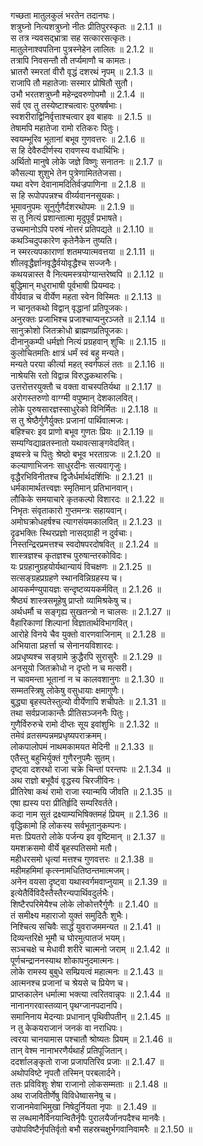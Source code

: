 

  
गच्छता मातुलकुलं भरतेन तदानघः।  
शत्रुघ्नो नित्यशत्रुघ्नो नीतः प्रीतिपुरस्कृतः ॥ 2.1.1 ॥   
स तत्र न्यवसद्भ्रात्रा सह सत्कारसत्कृतः।  
मातुलेनाश्वपतिना पुत्रस्नेहेन लालितः ॥ 2.1.2 ॥   
तत्रापि निवसन्तौ तौ तर्प्यमाणौ च कामतः।  
भ्रातरौ स्मरतां वीरौ वृद्धं दशरथं नृपम् ॥ 2.1.3 ॥   
राजापि तौ महातेजाः सस्मार प्रोषितौ सुतौ।  
उभौ भरतशत्रुघ्नौ महेन्द्रवरुणोपमौ ॥ 2.1.4 ॥   
सर्व एव तु तस्येष्टाश्चत्वारः पुरुषर्षभाः।  
स्वशरीराद्विनिर्वृत्ताश्चत्वार इव बाहवः ॥ 2.1.5 ॥   
तेषामपि महातेजा रामो रतिकरः पितुः।  
स्वयम्भूरिव भूतानां बभूव गुणवत्तरः ॥ 2.1.6 ॥   
स हि देवैरुदीर्णस्य रावणस्य वधार्थिभिः।  
अर्थितो मानुषे लोके जज्ञे विष्णुः सनातनः ॥ 2.1.7 ॥   
कौसल्या शुशुभे तेन पुत्रेणामिततेजसा।  
यथा वरेण देवानामदितिर्वज्रपाणिना ॥ 2.1.8 ॥   
स हि रूपोपपन्नश्च वीर्य्यवाननसूयकः।  
भूमावनुपमः सूनुर्गुणैर्दशरथोपमः ॥ 2.1.9 ॥   
स तु नित्यं प्रशान्तात्मा मृदुपूर्वं प्रभाषते।  
उच्यमानोऽपि परुषं नोत्तरं प्रतिपद्यते ॥ 2.1.10 ॥   
कथञ्चिदुपकारेण कृतेनैकेन तुष्यति।  
न स्मरत्यपकाराणां शतमप्यात्मवत्तया ॥ 2.1.11 ॥   
शीलवृद्धैर्ज्ञानवृद्धैर्वयोवृद्धैश्च सज्जनैः।  
कथयन्नास्त वै नित्यमस्त्रयोग्यान्तरेष्वपि ॥ 2.1.12 ॥   
बुद्धिमान् मधुराभाषी पूर्वभाषी प्रियम्वदः।  
वीर्यवान्न च वीर्येण महता स्वेन विस्मितः ॥ 2.1.13 ॥   
न चानृतकथो विद्वान् वृद्धानां प्रतिपूजकः।  
अनुरक्तः प्रजाभिश्च प्रजाश्चाप्यनुरञ्जते ॥ 2.1.14 ॥   
सानुक्रोशो जितक्रोधो ब्राह्मणप्रतिपूजकः।  
दीनानुकम्पी धर्मज्ञो नित्यं प्रग्रहवान् शुचिः ॥ 2.1.15 ॥   
कुलोचितमतिः क्षात्रं धर्मं स्वं बहु मन्यते।  
मन्यते परया कीर्त्या महत् स्वर्गफलं ततः ॥ 2.1.16 ॥   
नाश्रेयसि रतो विद्वान्न विरुद्धकथारुचिः।  
उत्तरोत्तरयुक्तौ च वक्ता वाचस्पतिर्यथा ॥ 2.1.17 ॥   
अरोगस्तरुणो वाग्ग्मी वपुष्मान् देशकालवित्।  
लोके पुरुषसारज्ञस्साधुरेको विनिर्मितः ॥ 2.1.18 ॥   
स तु श्रेष्ठैर्गुणैर्युक्तः प्रजानां पार्थिवात्मजः।  
बहिश्चरः इव प्राणो बभूव गुणतः प्रियः ॥ 2.1.19 ॥   
सम्यग्विद्याव्रतस्नातो यथावत्साङ्गवेदवित्।  
इष्वस्त्रे च पितुः श्रेष्ठो बभूव भरताग्रजः ॥ 2.1.20 ॥   
कल्याणाभिजनः साधुरदीनः सत्यवागृजुः।  
वृद्धैरभिविनीतश्च द्विजैर्धर्मार्थदर्शिभिः ॥ 2.1.21 ॥   
धर्मकामार्थतत्त्वज्ञः स्मृतिमान् प्रतिभानवान्।  
लौकिके समयाचारे कृतकल्पो विशारदः ॥ 2.1.22 ॥   
निभृतः संवृताकारो गुप्तमन्त्रः सहायवान्।  
अमोघक्रोधहर्षश्च त्यागसंयमकालवित् ॥ 2.1.23 ॥   
दृढभक्तिः स्थिरप्रज्ञो नासद्ग्राही न दुर्वचाः।  
निस्तन्द्रिरप्रमत्तश्च स्वदोषपरदोषवित् ॥ 2.1.24 ॥   
शास्त्रज्ञश्च कृतज्ञश्च पुरुषान्तरकोविदः।  
यः प्रग्रहानुग्रहयोर्यथान्यायं विचक्षणः ॥ 2.1.25 ॥   
सत्सङ्ग्रहप्रग्रहणे स्थानविन्निग्रहस्य च।  
आयकर्मण्युपायज्ञः सन्दृष्टव्ययकर्मवित् ॥ 2.1.26 ॥   
श्रैष्ठ्यं शास्त्रसमूहेषु प्राप्तो व्यामिश्रकेषु च।  
अर्थधर्मौ च सङ्गृह्य सुखतन्त्रो न चालसः ॥ 2.1.27 ॥   
वैहारिकाणां शिल्पानां विज्ञातार्थविभागवित्।  
आरोहे विनये चैव युक्तो वारणवाजिनाम् ॥ 2.1.28 ॥   
अभियाता प्रहर्त्ता च सेनानयविशारदः।  
अप्रधृष्यश्च सङ्ग्रामे क्रुद्धैरपि सुरासुरैः ॥ 2.1.29 ॥   
अनसूयो जितक्रोधो न दृप्तो न च मत्सरी।  
न चावमन्ता भूतानां न च कालवशानुगः ॥ 2.1.30 ॥   
सम्मतस्त्रिषु लोकेषु वसुधायाः क्षमागुणैः।  
बुद्ध्या बृहस्पतेस्तुल्यो वीर्येणापि शचीपतेः ॥ 2.1.31 ॥   
तथा सर्वप्रजाकान्तैः प्रीतिसञ्जननैः पितुः।  
गुणैर्विरुरुचे रामो दीप्तः सूय इवांशुभिः ॥ 2.1.32 ॥   
तमेवं व्रतसम्पन्नमप्रधृष्यपराक्रमम्।  
लोकपालोपमं नाथमकामयत मेदिनी ॥ 2.1.33 ॥   
एतैस्तु बहुभिर्युक्तं गुणैरनुपमैः सुतम्।  
दृष्ट्वा दशरथो राजा चक्रे चिन्तां परन्तपः ॥ 2.1.34 ॥   
अथ राज्ञो बभूवैवं वृद्धस्य चिरजीविनः।  
प्रीतिरेषा कथं रामो राजा स्यान्मयि जीवति ॥ 2.1.35 ॥   
एषा ह्यस्य परा प्रीतिर्हृदि सम्परिवर्तते।  
कदा नाम सुतं द्रक्ष्याम्यभिषिक्तमहं प्रियम् ॥ 2.1.36 ॥   
वृद्धिकामो हि लोकस्य सर्वभूतानुकम्पनः।  
मत्तः प्रियतरो लोके पर्जन्य इव वृष्टिमान् ॥ 2.1.37 ॥   
यमशक्रसमो वीर्ये बृहस्पतिसमो मतौ।  
महीधरसमो धृत्यां मत्तश्च गुणवत्तरः ॥ 2.1.38 ॥   
महीमहमिमां कृत्स्नामधितिष्ठन्तमात्मजम्।  
अनेन वयसा दृष्ट्वा यथास्वर्गमवाप्नुयाम् ॥ 2.1.39 ॥   
इत्येतैर्विविदैस्तैस्तैरन्यपार्थिवदुर्लभैः।  
शिष्टैरपरिमेयैश्च लोके लोकोत्तरैर्गुणैः ॥ 2.1.40 ॥   
तं समीक्ष्य महाराजो युक्तं समुदितैः शुभैः।  
निश्चित्य सचिवैः सार्द्धं युवराजममन्यत ॥ 2.1.41 ॥   
दिव्यन्तरिक्षे भूमौ च घोरमुत्पातजं भयम्।  
सञ्चचक्षे च मेधावी शरीरे चात्मनो जराम् ॥ 2.1.42 ॥   
पूर्णचन्द्राननस्याथ शोकापनुदमात्मनः।  
लोके रामस्य बुबुधे सम्प्रियत्वं महात्मनः ॥ 2.1.43 ॥   
आत्मनश्च प्रजानां च श्रेयसे च प्रियेण च।  
प्राप्तकालेन धर्मात्मा भक्त्या त्वरितवान्नृपः ॥ 2.1.44 ॥   
नानानगरवास्तव्यान् पृथग्जानपदानपि।  
समानिनाय मेदन्याः प्रधानान् पृथिवीपतीन् ॥ 2.1.45 ॥   
न तु केकयराजानं जनकं वा नराधिपः।  
त्वरया चानयामास पश्चातौ श्रोष्यतः प्रियम् ॥ 2.1.46 ॥   
तान् वेश्म नानाभरणैर्यथार्हं प्रतिपूजितान्।  
ददर्शालङ्कृतो राजा प्रजापतिरिव प्रजाः ॥ 2.1.47 ॥   
अथोपविष्टे नृपतौ तस्मिन् परबलार्दने।  
ततः प्रविविशुः शेषा राजानो लोकसम्मताः ॥ 2.1.48 ॥   
अथ राजवितीर्णेषु विविधेष्वासनेषु च।  
राजानमेवाभिमुखा निषेदुर्नियता नृपाः ॥ 2.1.49 ॥   
स लब्धमानैर्विनयान्वितैर्नृपैः पुरालयैर्जानपदैश्च मानवैः।  
उपोपविष्टैर्नृपतिर्वृतो बभौ सहस्रचक्षुर्भगवानिवामरैः ॥ 2.1.50 ॥   
